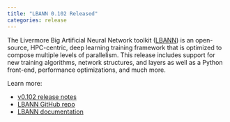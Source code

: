 ```yaml
---
title: "LBANN 0.102 Released"
categories: release
---
```


The Livermore Big Artificial Neural Network toolkit ([LBANN](https://github.com/LLNL/lbann)) is an open-source, HPC-centric, deep learning training framework that is optimized to compose multiple levels of parallelism. This release includes support for new training algorithms, network structures, and layers as well as a Python front-end, performance optimizations, and much more.

Learn more:
- [v0.102 release notes](https://github.com/LLNL/lbann/releases/tag/v0.102)
- [LBANN GitHub repo](https://github.com/LLNL/lbann)
- [LBANN documentation](https://github.com/LLNL/lbann/tree/develop/docs)
